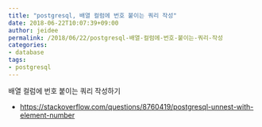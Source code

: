 ```yaml
---
title: "postgresql, 배열 컬럼에 번호 붙이는 쿼리 작성"
date: 2018-06-22T10:07:39+09:00
author: jeidee
permalink: /2018/06/22/postgresql-배열-컬럼에-번호-붙이는-쿼리-작성
categories:
- database
tags:
- postgresql
---
```


배열 컬럼에 번호 붙이는 쿼리 작성하기

* https://stackoverflow.com/questions/8760419/postgresql-unnest-with-element-number
